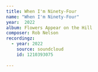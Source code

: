 ```yaml
---
title: When I'm Ninety-Four
name: "When I'm Ninety-Four"
year:  2022
album: Flowers Appear on the Hill
composer: Rob Nelson
recordingz:
  - year: 2022
    source: soundcloud
    id: 1210393075
 
---
```



